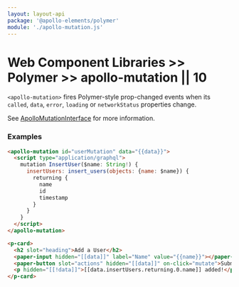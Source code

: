 ```yaml
---
layout: layout-api
package: '@apollo-elements/polymer'
module: './apollo-mutation.js'
---
```


# Web Component Libraries >> Polymer >> apollo-mutation || 10

`<apollo-mutation>` fires Polymer-style prop-changed events when its `called`, `data`, `error`, `loading` or `networkStatus` properties change.

See [ApolloMutationInterface](/api/interfaces/mutation/) for more information.

### Examples

```html wcd LyH1DZUe3by6bla4Nt77 src/User.js
<apollo-mutation id="userMutation" data="{{data}}">
  <script type="application/graphql">
    mutation InsertUser($name: String!) {
      insertUsers: insert_users(objects: {name: $name}) {
        returning {
          name
          id
          timestamp
        }
      }
    }
  </script>
</apollo-mutation>

<p-card>
  <h2 slot="heading">Add a User</h2>
  <paper-input hidden="[[data]]" label="Name" value="{{name}}"></paper-input>
  <paper-button slot="actions" hidden="[[data]]" on-click="mutate">Submit</paper-button>
  <p hidden="[[!data]]">[[data.insertUsers.returning.0.name]] added!</p>
</p-card>
```
